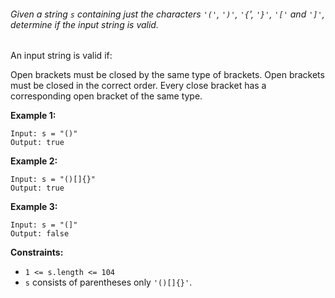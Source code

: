 ###### Given a string `s` containing just the characters `'('`, `')'`, `'{`', `'}'`, `'['` and `']'`, determine if the input string is valid.

An input string is valid if:

Open brackets must be closed by the same type of brackets.
Open brackets must be closed in the correct order.
Every close bracket has a corresponding open bracket of the same type.
 

**Example 1:**
```http
Input: s = "()"
Output: true
```
**Example 2:**
```http
Input: s = "()[]{}"
Output: true
```
**Example 3:**
```http
Input: s = "(]"
Output: false
 ```
**Constraints:**

- `1 <= s.length <= 104`
- `s` consists of parentheses only `'()[]{}'`.